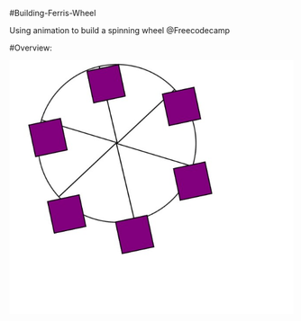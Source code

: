 #Building-Ferris-Wheel

Using animation to build a spinning wheel @Freecodecamp


#Overview:

![Screenshot](/firefox_RrRkePRwhx.jpg)


